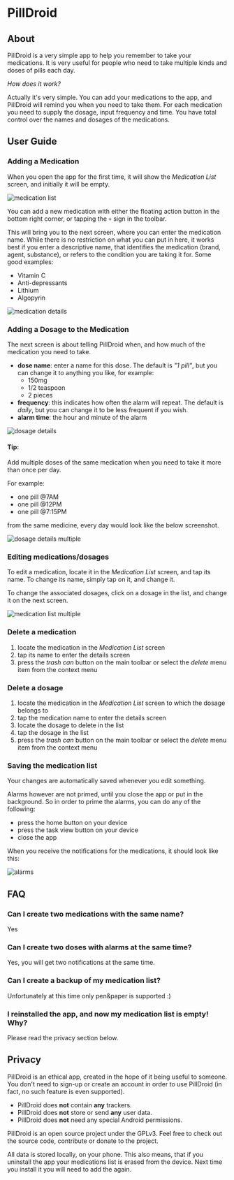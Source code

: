 # PillDroid

## About

PillDroid is a very simple app to help you remember to take your medications. It is very useful for people who need to take multiple kinds and doses of pills each day.

_How does it work?_

Actually it's very simple. You can add your medications to the app, and PillDroid will remind you when you need to take them. For each medication you need to supply the dosage, input frequency and time. You have total control over the names and dosages of the medications.

## User Guide

### Adding a Medication

When you open the app for the first time, it will show the _Medication List_ screen, and initially it will be empty.

![medication list](./screenshots/ss_medlist_init.png)

You can add a new medication with either the floating action button in the bottom right corner, or tapping the `+` sign in the toolbar.

This will bring you to the next screen, where you can enter the medication name.
While there is no restriction on what you can put in here, it works best if you enter a descriptive name, that identifies the medication (brand, agent, substance), or refers to the condition you are taking it for. Some good examples:
   * Vitamin C
   * Anti-depressants
   * Lithium
   * Algopyrin

![medication details](./screenshots/ss_med_details.png)

### Adding a Dosage to the Medication

The next screen is about telling PillDroid when, and how much of the medication you need to take.

   * __dose name__: enter a name for this dose. The default is _"1 pill"_, but you can change it to anything you like, for example:
      - 150mg
      - 1/2 teaspoon
      - 2 pieces
   * __frequency__: this indicates how often the alarm will repeat. The default is _daily_, but you can change it to be less frequent if you wish.
   * __alarm time__: the hour and minute of the alarm

![dosage details](/./screenshots/ss_dose_details.png)

#### Tip:

Add multiple doses of the same medication when you need to take it more than once per day.

For example:

   * one pill @7AM
   * one pill @12PM
   * one pill @7:15PM

from the same medicine, every day would look like the below screenshot.

![dosage details multiple](screenshots/ss_dose_details_filled.png)

### Editing medications/dosages

To edit a medication, locate it in the _Medication List_ screen, and tap its name. To change its name, simply tap on it, and change it.

To change the associated dosages, click on a dosage in the list, and change it on the next screen.

![medication list multiple](./screenshots/ss_medlist_filled.png)

### Delete a medication

   1. locate the medication in the _Medication List_ screen
   2. tap its name to enter the details screen
   3. press the _trash can_ button on the main toolbar or select the _delete_ menu item from the context menu

### Delete a dosage

   1. locate the medication in the _Medication List_ screen to which the dosage belongs to
   2. tap the medication name to enter the details screen
   3. locate the dosage to delete in the list
   4. tap the dosage in the list
   5. press the _trash can_ button on the main toolbar or select the _delete_ menu item from the context menu

### Saving the medication list

Your changes are automatically saved whenever you edit something.

Alarms however are not primed, until you close the app or put in the background. So in order to prime the alarms, you can do any of the following:
   * press the home button on your device
   * press the task view button on your device
   * close the app

When you receive the notifications for the medications, it should look like this:

![alarms](./screenshots/ss_notification.png)

## FAQ

### Can I create two medications with the same name?
Yes

### Can I create two doses with alarms at the same time?
Yes, you will get two notifications at the same time.

### Can I create a backup of my medication list?
Unfortunately at this time only pen&paper is supported :)

### I reinstalled the app, and now my medication list is empty! Why?
Please read the privacy section below.

## Privacy

PillDroid is an ethical app, created in the hope of it being useful to someone.
You don't need to sign-up or create an account in order to use PillDroid (in fact, no such feature is even supported).

   * PillDroid does __not__ contain __any__ trackers.
   * PillDroid does __not__ store or send __any__ user data.
   * PillDroid does __not__ need any special Android permissions.

PillDroid is an open source project under the GPLv3. Feel free to check out the source code, contribute or donate to the project.

All data is stored locally, on your phone. This also means, that if you uninstall the app your medications list is erased from the device. Next time you install it you will need to add the again.